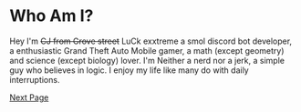 # Who Am I? 

Hey I'm ~~CJ from Grove street~~ LuCk exxtreme a smol discord bot developer, a enthusiastic Grand Theft Auto Mobile gamer, a math (except geometry) and science (except biology)  lover. 
I'm Neither a nerd nor a jerk, a simple guy who believes in logic. 
I enjoy my life like many do with daily interruptions.

[Next Page](/pg2.md)
